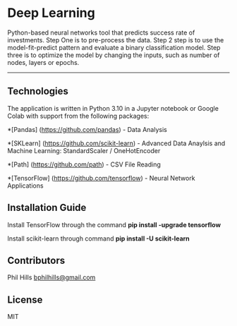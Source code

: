 # Deep Learning


Python-based neural networks tool that predicts success rate of investments.  Step One is to pre-process the data. Step 2 step is to use the model-fit-predict pattern and evaluate a binary classification model. Step three is to optimize the model by changing the inputs, such as number of nodes, layers or epochs.

---

## Technologies

The application is written in Python 3.10 in a Jupyter notebook or Google Colab with support from the following packages:  

*[Pandas] (https://github.com/pandas) - Data Analysis

*[SKLearn] (https://github.com/scikit-learn) - Advanced Data Anaylsis and Machine Learning:  StandardScaler / OneHotEncoder

*[Path] (https://github.com/path) - CSV File Reading

*[TensorFlow] (https://github.com/tensorflow) - Neural Network Applications


## Installation Guide

Install TensorFlow through the command **pip install -upgrade tensorflow**

Install scikit-learn through command **pip install -U scikit-learn**



## Contributors
Phil Hills bphilhills@gmail.com

## License
MIT
